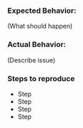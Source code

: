 ### Expected Behavior:

(What should happen)

### Actual Behavior:

(Describe issue)

### Steps to reproduce

* Step 
* Step
* Step
* Step
